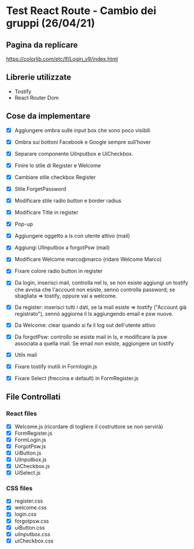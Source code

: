 # Test React Route - Cambio dei gruppi (26/04/21)

## Pagina da replicare

https://colorlib.com/etc/lf/Login_v9/index.html

## Librerie utilizzate

- Tostify
- React Router Dom

## Cose da implementare

- [x] Aggiungere ombra sulle input box che sono poco visibili
- [x] Ombra sui bottoni Facebook e Google sempre sull’hover
- [x] Separare componente UiInputbox e UiCheckbox.
- [x] Finire lo stile di Register e Welcome
- [x] Cambiare stile checkbox Register
- [x] Stile ForgetPassword
- [x] Modificare stile radio button e border radius
- [x] Modificare Title in register
- [x] Pop-up

- [x] Aggiungere oggetto a ls con utente attivo (mail)
- [x] Aggiungi UIInputbox a forgotPsw (mail)
- [x] Modificare Welcome marco@marco (ridare Welcome Marco)
- [x] Fixare colore radio button in register

- [x] Da login, inserisci mail, controlla nel ls, se non esiste aggiungi un tostify che avvisa che l'account non esiste, sennò controlla password; se sbagliata => tostify, oppure vai a welcome.
- [x] Da register: inserisci tutti i dati, se la mail esiste => tostify ("Account già registrato"), sennò aggiorna il ls aggiungendo email e psw nuove.
- [x] Da Welcome: clear quando si fa il log out dell'utente attivo

- [x] Da forgotPsw: controllo se esiste mail in ls, e modificare la psw associata a quella mail. Se email non esiste, aggiungere un tostify

- [x] Utils mail
- [x] Fixare tostify inutili in Formlogin.js
- [x] Fixare Select (freccina e default) in FormRegister.js


## File Controllati

### React files

- [x] Welcome.js (ricordare di togliere il costruttore se non servirà)
- [x] FormRegister.js
- [x] FormLogin.js
- [x] ForgotPsw.js
- [x] UiButton.js
- [x] UiInputbox.js
- [x] UiCheckbox.js
- [x] UiSelect.js

### CSS files

- [x] register.css
- [x] welcome.css
- [x] login.css
- [x] forgotpsw.css
- [x] uiButton.css
- [x] uiInputbox.css
- [x] uiCheckbox.css
